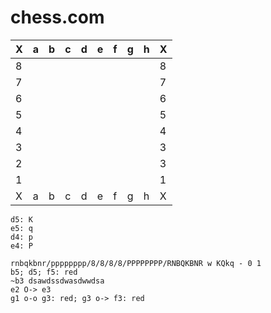 chess.com
======


| X   | a   | b   | c   | d   | e   | f   | g   | h   |  X  |
| --- | --- | --- | --- | --- | --- | --- | --- | --- | --- |
| 8   |     |     |     |     |     |     |     |     |   8 |
| 7 |   |   |   |   |   |   |   |  | 7 | 
| 6 |   |   |   |   |   |   |   |  | 6 |
| 5 |   |   |   |   |   |   |   |  | 5 |
| 4 |   |   |   |   |   |   |   |  | 4 |
| 3 |   |   |   |   |   |   |   |  | 3 |
| 2 |   |   |   |   |   |   |   |  | 3 |
| 1 |   |   |   |   |   |   |   |  | 1 |
| X | a | b | c | d | e | f | g | h | X |

```chess
d5: K
e5: q
d4: p
e4: P
```

```fen
rnbqkbnr/pppppppp/8/8/8/8/PPPPPPPP/RNBQKBNR w KQkq - 0 1
b5; d5; f5: red
~b3 dsawdssdwasdwwdsa
e2 O-> e3
g1 o-o g3: red; g3 o-> f3: red
```
